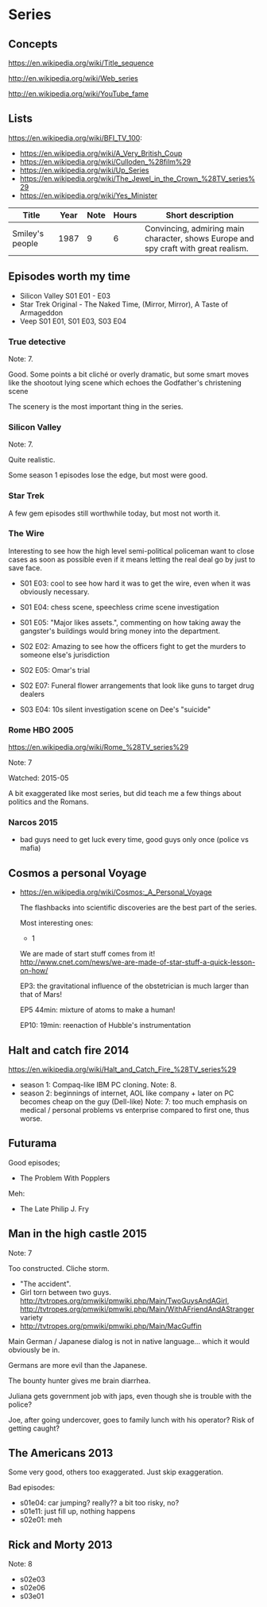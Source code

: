 # Series

## Concepts

<https://en.wikipedia.org/wiki/Title_sequence>

<http://en.wikipedia.org/wiki/Web_series>

<http://en.wikipedia.org/wiki/YouTube_fame>

## Lists

<https://en.wikipedia.org/wiki/BFI_TV_100>:

- <https://en.wikipedia.org/wiki/A_Very_British_Coup>
- <https://en.wikipedia.org/wiki/Culloden_%28film%29>
- <https://en.wikipedia.org/wiki/Up_Series>
- <https://en.wikipedia.org/wiki/The_Jewel_in_the_Crown_%28TV_series%29>
- <https://en.wikipedia.org/wiki/Yes_Minister>

| Title           | Year | Note | Hours | Short description                                                                   |
|-----------------|------|------|-------|-------------------------------------------------------------------------------------|
| Smiley's people | 1987 | 9    | 6     | Convincing, admiring main character, shows Europe and spy craft with great realism. |

## Episodes worth my time

- Silicon Valley S01 E01 - E03
- Star Trek Original - The Naked Time, (Mirror, Mirror), A Taste of Armageddon
- Veep S01 E01, S01 E03, S03 E04

### True detective

Note: 7.

Good. Some points a bit cliché or overly dramatic,
but some smart moves like the shootout lying scene which echoes the Godfather's christening scene

The scenery is the most important thing in the series.

### Silicon Valley

Note: 7.

Quite realistic.

Some season 1 episodes lose the edge, but most were good.

### Star Trek

A few gem episodes still worthwhile today, but most not worth it.

### The Wire

Interesting to see how the high level semi-political policeman want to close cases as soon as possible even if it means letting the real deal go by just to save face.

- S01 E03: cool to see how hard it was to get the wire, even when it was obviously necessary.
- S01 E04: chess scene, speechless crime scene investigation
- S01 E05: "Major likes assets.", commenting on how taking away the gangster's buildings would bring money into the department.

- S02 E02: Amazing to see how the officers fight to get the murders to someone else's jurisdiction
- S02 E05: Omar's trial
- S02 E07: Funeral flower arrangements that look like guns to target drug dealers

- S03 E04: 10s silent investigation scene on Dee's "suicide"

### Rome HBO 2005

<https://en.wikipedia.org/wiki/Rome_%28TV_series%29>

Note: 7

Watched: 2015-05

A bit exaggerated like most series, but did teach me a few things about politics and the Romans.

### Narcos 2015

- bad guys need to get luck every time, good guys only once (police vs mafia)

## Cosmos a personal Voyage

-   https://en.wikipedia.org/wiki/Cosmos:_A_Personal_Voyage

    The flashbacks into scientific discoveries are the best part of the series.

    Most interesting ones:

    - 1

    We are made of start stuff comes from it! http://www.cnet.com/news/we-are-made-of-star-stuff-a-quick-lesson-on-how/

    EP3: the gravitational influence of the obstetrician is much larger than that of Mars!

    EP5 44min: mixture of atoms to make a human!

    EP10: 19min: reenaction of Hubble's instrumentation

## Halt and catch fire 2014

<https://en.wikipedia.org/wiki/Halt_and_Catch_Fire_%28TV_series%29>

- season 1: Compaq-like IBM PC cloning. Note: 8.
- season 2: beginnings of internet, AOL like company + later on PC becomes cheap on the guy (Dell-like) Note: 7: too much emphasis on medical / personal problems vs enterprise compared to first one, thus worse.

## Futurama

Good episodes;

- The Problem With Popplers

Meh:

- The Late Philip J. Fry

## Man in the high castle 2015

Note: 7

Too constructed. Cliche storm.

- "The accident".
- Girl torn between two guys. <http://tvtropes.org/pmwiki/pmwiki.php/Main/TwoGuysAndAGirl>, <http://tvtropes.org/pmwiki/pmwiki.php/Main/WithAFriendAndAStranger> variety
- <http://tvtropes.org/pmwiki/pmwiki.php/Main/MacGuffin>

Main German / Japanese dialog is not in native language... which it would obviously be in.

Germans are more evil than the Japanese.

The bounty hunter gives me brain diarrhea.

Juliana gets government job with japs, even though she is trouble with the police?

Joe, after going undercover, goes to family lunch with his operator? Risk of getting caught?

## The Americans 2013

Some very good, others too exaggerated. Just skip exaggeration.

Bad episodes:

- s01e04: car jumping? really?? a bit too risky, no?
- s01e11: just fill up, nothing happens
- s02e01: meh

## Rick and Morty 2013

Note: 8

- s02e03
- s02e06
- s03e01
